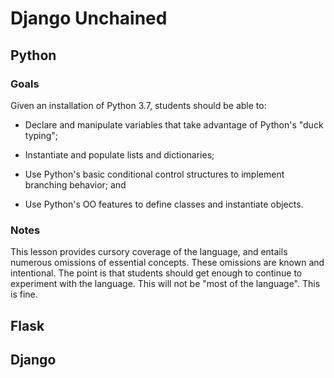 # Django Unchained

## Python

### Goals
Given an installation of Python 3.7, students should be able to:

- Declare and manipulate variables that take advantage of Python's "duck typing";

- Instantiate and populate lists and dictionaries;

- Use Python's basic conditional control structures to implement branching behavior; and

- Use Python's OO features to define classes and instantiate objects.

### Notes
This lesson provides cursory coverage of the language, and entails numerous omissions of essential concepts. These omissions are known and intentional. The point is that students should get enough to continue to experiment with the language. This will not be "most of the language". This is fine.


## Flask

## Django